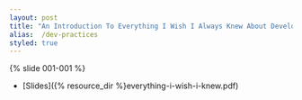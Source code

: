 ```yaml
---
layout: post
title: "An Introduction To Everything I Wish I Always Knew About Development"
alias:  /dev-practices
styled: true
---
```


{% slide 001-001 %}

> 

- [Slides]({% resource_dir %}everything-i-wish-i-knew.pdf)